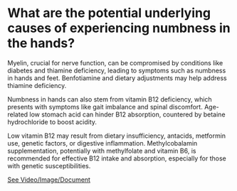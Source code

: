 # What are the potential underlying causes of experiencing numbness in the hands?

Myelin, crucial for nerve function, can be compromised by conditions like diabetes and thiamine deficiency, leading to symptoms such as numbness in hands and feet. Benfotiamine and dietary adjustments may help address thiamine deficiency.

Numbness in hands can also stem from vitamin B12 deficiency, which presents with symptoms like gait imbalance and spinal discomfort. Age-related low stomach acid can hinder B12 absorption, countered by betaine hydrochloride to boost acidity.

Low vitamin B12 may result from dietary insufficiency, antacids, metformin use, genetic factors, or digestive inflammation. Methylcobalamin supplementation, potentially with methylfolate and vitamin B6, is recommended for effective B12 intake and absorption, especially for those with genetic susceptibilities.

 [See Video/Image/Document](https://hls-player.drberg.com/asset?path=migrated-assets/fixed-jan-30th-vitamin-def-in-numb-hands)